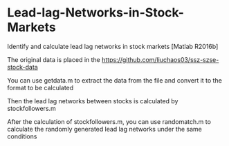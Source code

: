 # Lead-lag-Networks-in-Stock-Markets
Identify and calculate lead lag networks in stock markets [Matlab R2016b]

The original data is placed in the https://github.com/liuchaos03/ssz-szse-stock-data

You can use  getdata.m to extract the data from the file and convert it to the format to be calculated

Then the lead lag networks between stocks is calculated by stockfollowers.m

After the calculation of stockfollowers.m, you can use randomatch.m to calculate the randomly generated lead lag networks under the same conditions


